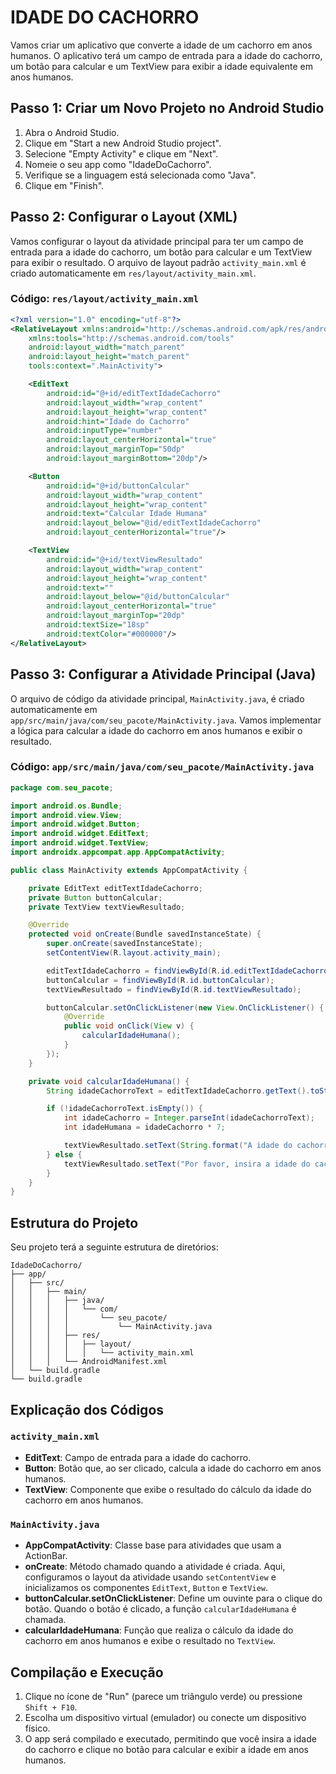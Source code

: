# IDADE DO CACHORRO
Vamos criar um aplicativo que converte a idade de um cachorro em anos humanos. O aplicativo terá um campo de entrada para a idade do cachorro, um botão para calcular e um TextView para exibir a idade equivalente em anos humanos.

## Passo 1: Criar um Novo Projeto no Android Studio
1. Abra o Android Studio.
2. Clique em "Start a new Android Studio project".
3. Selecione "Empty Activity" e clique em "Next".
4. Nomeie o seu app como "IdadeDoCachorro".
5. Verifique se a linguagem está selecionada como "Java".
6. Clique em "Finish".

## Passo 2: Configurar o Layout (XML)
Vamos configurar o layout da atividade principal para ter um campo de entrada para a idade do cachorro, um botão para calcular e um TextView para exibir o resultado. O arquivo de layout padrão `activity_main.xml` é criado automaticamente em `res/layout/activity_main.xml`.

### Código: `res/layout/activity_main.xml`
```xml
<?xml version="1.0" encoding="utf-8"?>
<RelativeLayout xmlns:android="http://schemas.android.com/apk/res/android"
    xmlns:tools="http://schemas.android.com/tools"
    android:layout_width="match_parent"
    android:layout_height="match_parent"
    tools:context=".MainActivity">

    <EditText
        android:id="@+id/editTextIdadeCachorro"
        android:layout_width="wrap_content"
        android:layout_height="wrap_content"
        android:hint="Idade do Cachorro"
        android:inputType="number"
        android:layout_centerHorizontal="true"
        android:layout_marginTop="50dp"
        android:layout_marginBottom="20dp"/>

    <Button
        android:id="@+id/buttonCalcular"
        android:layout_width="wrap_content"
        android:layout_height="wrap_content"
        android:text="Calcular Idade Humana"
        android:layout_below="@id/editTextIdadeCachorro"
        android:layout_centerHorizontal="true"/>

    <TextView
        android:id="@+id/textViewResultado"
        android:layout_width="wrap_content"
        android:layout_height="wrap_content"
        android:text=""
        android:layout_below="@id/buttonCalcular"
        android:layout_centerHorizontal="true"
        android:layout_marginTop="20dp"
        android:textSize="18sp"
        android:textColor="#000000"/>
</RelativeLayout>
```

## Passo 3: Configurar a Atividade Principal (Java)
O arquivo de código da atividade principal, `MainActivity.java`, é criado automaticamente em `app/src/main/java/com/seu_pacote/MainActivity.java`. Vamos implementar a lógica para calcular a idade do cachorro em anos humanos e exibir o resultado.

### Código: `app/src/main/java/com/seu_pacote/MainActivity.java`
```java
package com.seu_pacote;

import android.os.Bundle;
import android.view.View;
import android.widget.Button;
import android.widget.EditText;
import android.widget.TextView;
import androidx.appcompat.app.AppCompatActivity;

public class MainActivity extends AppCompatActivity {

    private EditText editTextIdadeCachorro;
    private Button buttonCalcular;
    private TextView textViewResultado;

    @Override
    protected void onCreate(Bundle savedInstanceState) {
        super.onCreate(savedInstanceState);
        setContentView(R.layout.activity_main);

        editTextIdadeCachorro = findViewById(R.id.editTextIdadeCachorro);
        buttonCalcular = findViewById(R.id.buttonCalcular);
        textViewResultado = findViewById(R.id.textViewResultado);

        buttonCalcular.setOnClickListener(new View.OnClickListener() {
            @Override
            public void onClick(View v) {
                calcularIdadeHumana();
            }
        });
    }

    private void calcularIdadeHumana() {
        String idadeCachorroText = editTextIdadeCachorro.getText().toString();

        if (!idadeCachorroText.isEmpty()) {
            int idadeCachorro = Integer.parseInt(idadeCachorroText);
            int idadeHumana = idadeCachorro * 7;

            textViewResultado.setText(String.format("A idade do cachorro em anos humanos é: %d", idadeHumana));
        } else {
            textViewResultado.setText("Por favor, insira a idade do cachorro");
        }
    }
}
```

## Estrutura do Projeto
Seu projeto terá a seguinte estrutura de diretórios:

```
IdadeDoCachorro/
├── app/
│   ├── src/
│   │   ├── main/
│   │   │   ├── java/
│   │   │   │   └── com/
│   │   │   │       └── seu_pacote/
│   │   │   │           └── MainActivity.java
│   │   │   ├── res/
│   │   │   │   ├── layout/
│   │   │   │   │   └── activity_main.xml
│   │   │   └── AndroidManifest.xml
│   └── build.gradle
└── build.gradle
```

## Explicação dos Códigos
### `activity_main.xml`
- **EditText**: Campo de entrada para a idade do cachorro.
- **Button**: Botão que, ao ser clicado, calcula a idade do cachorro em anos humanos.
- **TextView**: Componente que exibe o resultado do cálculo da idade do cachorro em anos humanos.

### `MainActivity.java`
- **AppCompatActivity**: Classe base para atividades que usam a ActionBar.
- **onCreate**: Método chamado quando a atividade é criada. Aqui, configuramos o layout da atividade usando `setContentView` e inicializamos os componentes `EditText`, `Button` e `TextView`.
- **buttonCalcular.setOnClickListener**: Define um ouvinte para o clique do botão. Quando o botão é clicado, a função `calcularIdadeHumana` é chamada.
- **calcularIdadeHumana**: Função que realiza o cálculo da idade do cachorro em anos humanos e exibe o resultado no `TextView`.

## Compilação e Execução
1. Clique no ícone de "Run" (parece um triângulo verde) ou pressione `Shift + F10`.
2. Escolha um dispositivo virtual (emulador) ou conecte um dispositivo físico.
3. O app será compilado e executado, permitindo que você insira a idade do cachorro e clique no botão para calcular e exibir a idade em anos humanos.

